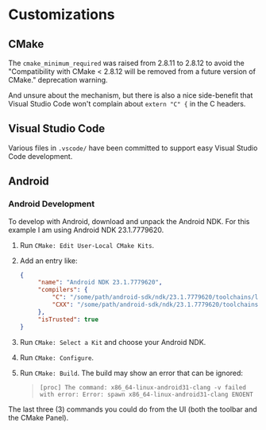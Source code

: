 # Customizations

## CMake

The `cmake_minimum_required` was raised from 2.8.11 to 2.8.12
to avoid the "Compatibility with CMake < 2.8.12 will be removed from a future version of
CMake." deprecation warning.

And unsure about the mechanism, but there is also a nice side-benefit that Visual Studio Code
won't complain about `extern "C" {` in the C headers.

## Visual Studio Code

Various files in `.vscode/` have been committed to support easy Visual Studio Code development.

## Android

### Android Development

To develop with Android, download and unpack the Android NDK. For this example I am using
Android NDK 23.1.7779620.

1. Run `CMake: Edit User-Local CMake Kits`.
2. Add an entry like:

   ```json
   {
        "name": "Android NDK 23.1.7779620",
        "compilers": {
            "C": "/some/path/android-sdk/ndk/23.1.7779620/toolchains/llvm/prebuilt/linux-x86_64/bin/x86_64-linux-android31-clang",
            "CXX": "/some/path/android-sdk/ndk/23.1.7779620/toolchains/llvm/prebuilt/linux-x86_64/bin/x86_64-linux-android31-clang++"
        },
        "isTrusted": true
   }
   ```
3. Run `CMake: Select a Kit` and choose your Android NDK.
4. Run `CMake: Configure`.
5. Run `CMake: Build`. The build may show an error that can be ignored:
   > `[proc] The command: x86_64-linux-android31-clang -v failed with error: Error: spawn x86_64-linux-android31-clang ENOENT`

The last three (3) commands you could do from the UI (both the toolbar and the CMake Panel).
